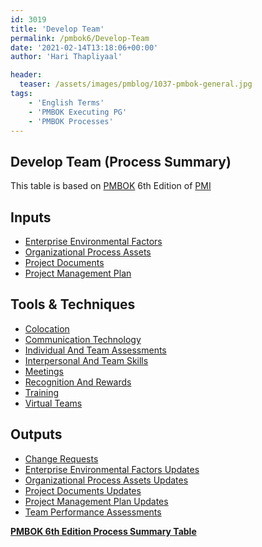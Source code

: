 ```yaml
---
id: 3019   
title: 'Develop Team'
permalink: /pmbok6/Develop-Team
date: '2021-02-14T13:18:06+00:00'
author: 'Hari Thapliyaal'

header:
  teaser: /assets/images/pmblog/1037-pmbok-general.jpg
tags:
    - 'English Terms'
    - 'PMBOK Executing PG'
    - 'PMBOK Processes'
---
```


## Develop Team (Process Summary)

This table is based on [PMBOK](https://www.pmi.org/pmbok-guide-standards) 6th Edition of [PMI](https://www.pmi.org)

## **Inputs**

- [Enterprise Environmental Factors](/pmbok6/enterprise-environmental-factors)
- [Organizational Process Assets](/pmbok6/organizational-process-assets)
- [Project Documents](/pmbok6/project-documents)
- [Project Management Plan](/pmbok6/project-management-plan)

## **Tools & Techniques**

- [Colocation](/pmbok6/colocation)
- [Communication Technology](/pmbok6/communication-technology)
- [Individual And Team Assessments](/pmbok6/individual-and-team-assessments)
- [Interpersonal And Team Skills](/pmbok6/interpersonal-and-team-skills)
- [Meetings](/pmbok6/meetings)
- [Recognition And Rewards](/pmbok6/recognition-and-rewards)
- [Training](/pmbok6/training)
- [Virtual Teams](/pmbok6/virtual-teams)

## **Outputs**

- [Change Requests](/pmbok6/change-requests)
- [Enterprise Environmental Factors Updates](/pmbok6/enterprise-environmental-factors-updates)
- [Organizational Process Assets Updates](/pmbok6/organizational-process-assets-updates)
- [Project Documents Updates](/pmbok6/project-documents-updates)
- [Project Management Plan Updates](/pmbok6/project-management-plan-updates)
- [Team Performance Assessments](/pmbok6/team-performance-assessments)

**[PMBOK 6th Edition Process Summary Table](process-groups-and-processes-in-pmbok6/)**